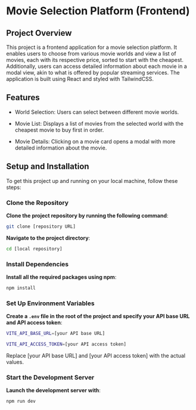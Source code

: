 # Movie Selection Platform (Frontend)

## Project Overview

This project is a frontend application for a movie selection platform. It enables users to choose from various movie worlds and view a list of movies, each with its respective price, sorted to start with the cheapest. Additionally, users can access detailed information about each movie in a modal view, akin to what is offered by popular streaming services. The application is built using React and styled with TailwindCSS.

## Features

- World Selection: Users can select between different movie worlds.

- Movie List: Displays a list of movies from the selected world with the cheapest movie to buy first in order.

- Movie Details: Clicking on a movie card opens a modal with more detailed information about the movie.

## Setup and Installation

To get this project up and running on your local machine, follow these steps:

### Clone the Repository

**Clone the project repository by running the following command**:
```bash
git clone [repository URL]
```

**Navigate to the project directory**:

```bash
cd [local repository]
```

### Install Dependencies

**Install all the required packages using npm**:

```bash
npm install
```

### Set Up Environment Variables

**Create a `.env` file in the root of the project and specify your API base URL and API access token**:
```bash
VITE_API_BASE_URL=[your API base URL]
```

```bash
VITE_API_ACCESS_TOKEN=[your API access token]
```

Replace [your API base URL] and [your API access token] with the actual values.

### Start the Development Server

**Launch the development server with**:
```bash
npm run dev
```
